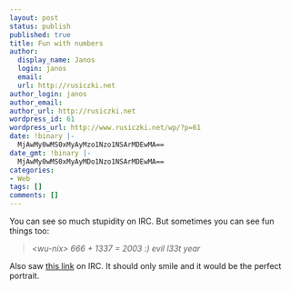 ```yaml
---
layout: post
status: publish
published: true
title: Fun with numbers
author:
  display_name: Janos
  login: janos
  email: 
  url: http://rusiczki.net
author_login: janos
author_email: 
author_url: http://rusiczki.net
wordpress_id: 61
wordpress_url: http://www.rusiczki.net/wp/?p=61
date: !binary |-
  MjAwMy0wMS0xMyAyMzo1Nzo1NSArMDEwMA==
date_gmt: !binary |-
  MjAwMy0wMS0xMyAyMDo1Nzo1NSArMDEwMA==
categories:
- Web
tags: []
comments: []
---
```

<p>You can see so much stupidity on IRC. But sometimes you can see fun things too:</p>
<blockquote><p><i>&lt;wu-nix&gt; 666 + 1337 = 2003 :) evil l33t year</i></p></blockquote>
<p>Also saw <a href="http://www2.photosig.com/viewphoto.php?id=481822" title="A wonderful photo of a butterly.">this link</a> on IRC. It should only smile and it would be the perfect portrait.</p>
